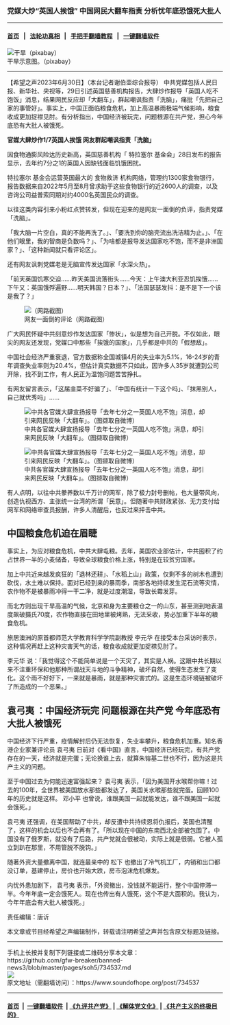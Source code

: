 ### 党媒大炒“英国人挨饿” 中国网民大翻车指责 分析忧年底恐饿死大批人
------------------------

#### [首页](https://github.com/gfw-breaker/banned-news3/blob/master/README.md) &nbsp;&nbsp;|&nbsp;&nbsp; [法轮功真相](https://github.com/begood0513/basic/blob/master/README.md)  &nbsp;&nbsp;|&nbsp;&nbsp; [手把手翻墙教程](https://github.com/gfw-breaker/guides/wiki)  &nbsp;&nbsp;|&nbsp;&nbsp; [一键翻墙软件](https://github.com/gfw-breaker/nogfw/blob/master/README.md)  



<div><img alt="干旱（pixabay）" src="https://img.soundofhope.org/2023-06/dead-trees-947331_1280-1620594800504-crop-1688114929040.jpg"/>
<br/><figcaption class="caption">
 干旱示意图。（pixabay）
</figcaption></div><hr/>


<div><div class="Content__Wrapper sc-1bvya0-0 elmmKw article_body" data-checkusr="" itemprop="articleBody">
 <div id="post_place_1">
 </div>
 <p class="meta-top">
  <span class="meta">
   【希望之声2023年6月30日】（本台记者谢伯壶综合报导）
  </span>
  中共党媒包括人民日报、新华社、央视等，29日引述英国慈善机构报告，大肆炒作报导「英国人吃不饱饭」消息，结果网民反应却「大翻车」，群起嘲讽指责「洗脑」，痛批「先把自己家的事管好」。事实上，中国正面临粮食危机，加上高温暴雨极端气候影响，粮食收成更加捉襟见肘。有分析指出，中国经济被玩完，问题根源在共产党，担心今年底恐有大批人被饿死。
 </p>
 <p>
  <strong>
   官媒大肆炒作1/7英国人挨饿 网友群起嘲讽指责「洗脑」
  </strong>
 </p>
 <p>
  因食物通膨风险达历史新高，英国慈善机构「
  <ok href="/term/886118">
   特拉塞尔
  </ok>
  基金会」28日发布的报告显示，去年约7分之1的英国人因缺钱面临饥饿困扰。
 </p>
 <p>
  <ok href="/term/886118">
   特拉塞尔
  </ok>
  基金会运营英国最大的
  <ok href="/term/886121">
   食物救济
  </ok>
  机构网络，管理约1300家食物银行，报告数据来自2022年5月至8月曾求助于这些食物银行的近2600人的调查，以及咨询公司益普索同期对约4000名英国民众的调查。
 </p>
 <p>
  以往这类内容引来小粉红点赞转发，但现在迎来的是网友一面倒的负评，指责党媒「洗脑」。
 </p>
 <p>
  「我大脑一片空白，真的不能再洗了。」、「要洗到你的脑壳流出洗洁精为止。」、「在他们眼里，我的智商是负数吗？」、「为啥都是报导发达国家吃不饱，而不是非洲国家？」、「这种新闻就只看评论区」。
 </p>
 <p>
  还有网友讽刺党媒老是无脑宣传发达国家「水深火热」。
 </p>
 <p>
  「前天英国饥寒交迫……昨天美国流落街头……今天：上午澳大利亚忍饥挨饿……下午又：英国饿殍遍野……明天韩国？日本？」、「法国瑟瑟发抖：是不是下一个该是我了？」
 </p>
 <figure class="OImage__StyledFigure-sc-1lfley0-0 jWYblU">
  <img alt="（网路截图）" src="https://img.soundofhope.org/2023-06/id103740430-fzzmay0waae5j8p-1688113971265.jpg"/>
  <br/><figcaption>
   网友一面倒的评论（网路截图）
  </figcaption>
 </figure>
 <p>
  广大网民怀疑中共刻意炒作发达国家「惨状」，似是想为自己开脱。不仅如此，眼尖的网友还发现，党媒口中那些「挨饿的国家」，几乎都是中共的「假想敌」。
 </p>
 <p>
  中国社会经济严重衰退，官方数据称全国城镇4月的失业率为5.1%，16-24岁的青年调查失业率则为20.4%，但估计真实数据不只如此，因许多人35岁就遭到公司开除，找不到工作，有人民正为温饱问题苦苦挣扎。
 </p>
 <p>
  有网友留言表示，「这届韭菜不好骗了」、「中国有统计一下这个吗」、「抹黑别人，自己就优秀吗」......
 </p>
 <figure class="OImage__StyledFigure-sc-1lfley0-0 jWYblU">
  <img alt="中共各官媒大肆宣扬报导「去年七分之一英国人吃不饱」消息，却引来网民反映「大翻车」。（图撷取自微博）" src="https://img.soundofhope.org/2023-06/phpmdzcck-1688132313499.jpg"/>
  <br/><figcaption>
   中共各官媒大肆宣扬报导「去年七分之一英国人吃不饱」消息，却引来网民反映「大翻车」。（图撷取自微博）
  </figcaption>
 </figure>
 <figure class="OImage__StyledFigure-sc-1lfley0-0 jWYblU">
  <img alt="中共各官媒大肆宣扬报导「去年七分之一英国人吃不饱」消息，却引来网民反映「大翻车」。（图撷取自微博）" src="https://img.soundofhope.org/2023-06/phpz2irlv-1688132443145.jpg"/>
  <br/><figcaption>
   中共各官媒大肆宣扬报导「去年七分之一英国人吃不饱」消息，却引来网民反映「大翻车」。（图撷取自微博）
  </figcaption>
 </figure>
 <p>
  有人点明，以往中共豢养数以千万计的网军，除了极力封号删帖，也大量带风向，创造仇视西方、主张统一台湾的所谓「民意」。但随著中共财政紧张、无力支付给网军和网络审查员报酬，许多人清醒后，也反过来抨击中共。
 </p>
 <h2>
  <strong>
   中国粮食危机迫在眉睫
  </strong>
 </h2>
 <p>
  事实上，为应对粮食危机，中共大肆屯粮。去年，美国农业部估计，中共囤积了约占世界一半的小麦储备，导致全球粮食价格上涨，特别是在较贫穷国家。
 </p>
 <p>
  加上中共近来越发疯狂的「退林还耕」、「水稻上山」政策，仅剩不多的树木也遭到砍伐，水土难以保持。面对已经到来的暴雨季，南部各地持续发生泥石流等灾情，农作物不是被暴雨冲得一干二净，就是过度潮湿，导致长霉发芽。
 </p>
 <p>
  而北方则出现干旱高温的气候，北京和身为主要粮仓之一的山东，甚至测到地表温度飙破摄氏70度，农作物直接在田地里被烤熟，无法采收，势必加重下半年的粮食危机。
 </p>
 <p>
  旅居澳洲的原首都师范大学教育科学学院副教授
  <ok href="/term/93482">
   李元华
  </ok>
  在接受本台采访时表示，这种情况再赶上这种灾害天气的话，粮食收成就更加捉襟见肘了。
 </p>
 <p>
  <ok href="/term/93482">
   李元华
  </ok>
  说：「我觉得这个不能简单说是一个天灾了，其实是人祸。这跟中共长期以来不注重环保和他那种所谓战天斗地的斗争精神，破坏自然，使得生态发生了变化。这个雨不好好下，一来就是暴雨，就是那种灾害式的。这是生态环境链被破坏了所造成的一个恶果。」
 </p>
 <h2>
  <strong>
   <ok href="/term/295829">
    袁弓夷
   </ok>
   ：中国经济玩完 问题根源在共产党 今年底恐有大批人被饿死
  </strong>
 </h2>
 <p>
  中国经济下行严重，疫情解封后仍无法恢复，失业率攀升，粮食危机加重。知名香港企业家兼评论员
  <ok href="/term/295829">
   袁弓夷
  </ok>
  日前对《看中国》直言，中国经济已经玩完，有共产党存在的一天，经济就是完蛋；无论换谁上去，就算朱镕基二世也不行，因为这是共产主义的问题。
 </p>
 <p>
  至于中国过去为何能迅速富强起来？
  <ok href="/term/295829">
   袁弓夷
  </ok>
  表示，「因为美国开水喉帮你嘛！过去的100年，全世界被美国放水那些都发达了，美国关水喉那些就完蛋。回顾100年的历史就是这样。
  <ok href="/term/1065">
   邓小平
  </ok>
  也曾说，谁跟美国一起就能发达，谁不跟美国一起就会饿死。」
 </p>
 <p>
  <ok href="/term/295829">
   袁弓夷
  </ok>
  还强调，在美国帮助了中共，却反遭中共持续恩将仇报后，美国也清醒了，这样的机会以后也不会再有了。「所以现在中国的东南西北全部被包围了。中国没有了俄罗斯，就没有了后路，共产党就会很被动，实际上就是很弱。它被人孤立到趴在那里，不用管脱不脱钩。」
 </p>
 <p>
  随著外资大量撤离中国，就连最亲中的
  <ok href="/term/18305">
   松下
  </ok>
  也撤出了冷气机工厂，内销和出口都没订单，基建停止，房价也开始大跌，房市泡沫危机爆发。
 </p>
 <p>
  内忧外患加剧下，
  <ok href="/term/295829">
   袁弓夷
  </ok>
  表示，「外资撤出，没钱就不能运行，整个中国停滞一半。今年年底一定会饿死人。现在也传出有人饿死，这个不是大面积的。我认为，今年年底会有大批人被饿死。」
 </p>
 <p class="meta-btm">
  责任编辑：唐䜣
 </p>
 <p class="meta-btm">
  本文章或节目经希望之声编辑制作，转载请注明希望之声并包含原文标题及链接。
 </p>
</div>
</div>
<hr/>
手机上长按并复制下列链接或二维码分享本文章：<br/>
https://github.com/gfw-breaker/banned-news3/blob/master/pages/soh5/734537.md <br/>
<a href='https://github.com/gfw-breaker/banned-news3/blob/master/pages/soh5/734537.md'><img src='https://github.com/gfw-breaker/banned-news3/blob/master/pages/soh5/734537.md.png'/></a> <br/>
原文地址（需翻墙访问）：https://www.soundofhope.org/post/734537


------------------------
#### [首页](https://github.com/gfw-breaker/banned-news3/blob/master/README.md) &nbsp;|&nbsp; [一键翻墙软件](https://github.com/gfw-breaker/nogfw/blob/master/README.md) &nbsp;| [《九评共产党》](https://github.com/gfw-breaker/9ping.md/blob/master/README.md#九评之一评共产党是什么) | [《解体党文化》](https://github.com/gfw-breaker/jtdwh.md/blob/master/README.md) | [《共产主义的终极目的》](https://github.com/gfw-breaker/gczydzjmd.md/blob/master/README.md)


<img src='http://gfw-breaker.win/banned-news3/pages/soh5/734537.md' width='0px' height='0px'/>